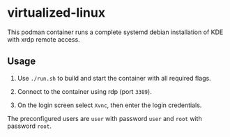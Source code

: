 # virtualized-linux

This podman container runs a complete systemd debian installation of KDE with xrdp remote access.

## Usage

1. Use `./run.sh` to build and start the container with all required flags.

1. Connect to the container using rdp (port `3389`).

1. On the login screen select `Xvnc`, then enter the login credentials.

The preconfigured users are `user` with password `user` and `root` with password `root`.
